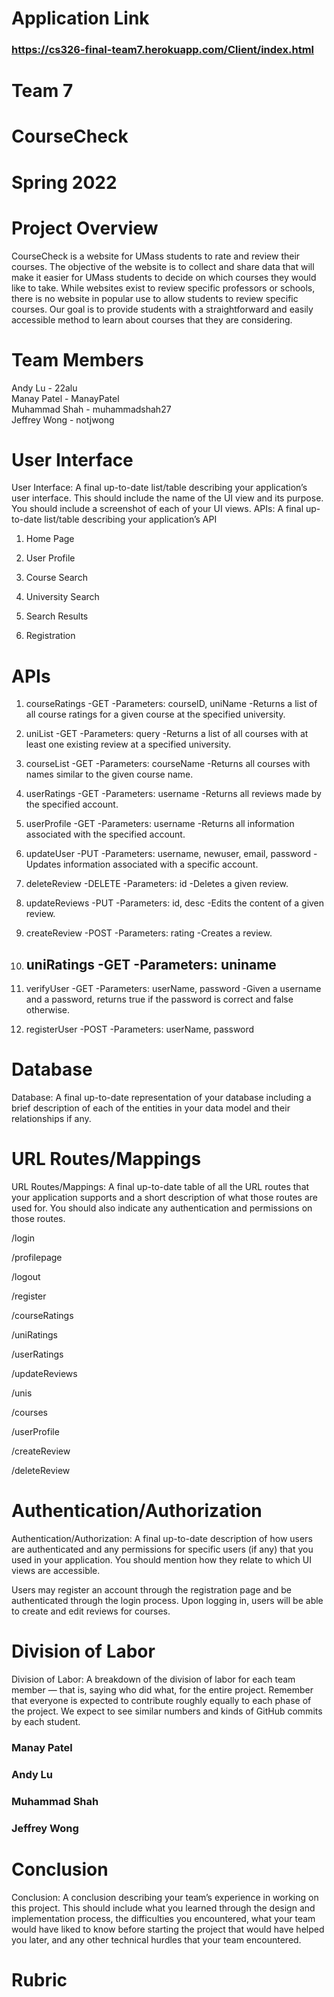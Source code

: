 # Application Link

### https://cs326-final-team7.herokuapp.com/Client/index.html

# Team 7

# CourseCheck

# Spring 2022

# Project Overview

CourseCheck is a website for UMass students to rate and review their courses. The objective of the website is to collect and share data that will make it easier for UMass students to decide on which courses they would like to take. While websites exist to review specific professors or schools, there is no website in popular use to allow students to review specific courses. Our goal is to provide students with a straightforward and easily accessible method to learn about courses that they are considering.

# Team Members

Andy Lu - 22alu  
Manay Patel - ManayPatel  
Muhammad Shah - muhammadshah27  
Jeffrey Wong - notjwong 

# User Interface

User Interface: A final up-to-date list/table describing your application’s user interface. This should include the name of the UI view and its purpose. You should include a screenshot of each of your UI views.
APIs: A final up-to-date list/table describing your application’s API

1. Home Page

2. User Profile

3. Course Search

4. University Search

5. Search Results

6. Registration

# APIs

1. courseRatings
    -GET
    -Parameters: courseID, uniName
    -Returns a list of all course ratings for a given course at the specified university.

2. uniList
    -GET
    -Parameters: query
    -Returns a list of all courses with at least one existing review at a specified university.

3. courseList
    -GET
    -Parameters: courseName
    -Returns all courses with names similar to the given course name.

4. userRatings
    -GET
    -Parameters: username
    -Returns all reviews made by the specified account.

5. userProfile
    -GET
    -Parameters: username
    -Returns all information associated with the specified account.

6. updateUser
    -PUT
    -Parameters: username, newuser, email, password
    -Updates information associated with a specific account.

7. deleteReview
    -DELETE
    -Parameters: id
    -Deletes a given review.

8. updateReviews
    -PUT
    -Parameters: id, desc
    -Edits the content of a given review.

9. createReview
    -POST
    -Parameters: rating
    -Creates a review.

10. uniRatings
    -GET
    -Parameters: uniname
    -

11. verifyUser
    -GET
    -Parameters: userName, password
    -Given a username and a password, returns true if the password is correct and false otherwise.

12. registerUser
    -POST
    -Parameters: userName, password

# Database

Database: A final up-to-date representation of your database including a brief description of each of the entities in your data model and their relationships if any.

# URL Routes/Mappings

URL Routes/Mappings: A final up-to-date table of all the URL routes that your application supports and a short description of what those routes are used for. You should also indicate any authentication and permissions on those routes.

/login

/profilepage

/logout

/register

/courseRatings

/uniRatings

/userRatings

/updateReviews

/unis

/courses

/userProfile

/createReview

/deleteReview

# Authentication/Authorization

Authentication/Authorization: A final up-to-date description of how users are authenticated and any permissions for specific users (if any) that you used in your application. You should mention how they relate to which UI views are accessible.

Users may register an account through the registration page and be authenticated through the login process. Upon logging in, users will be able to create and edit reviews for courses.

# Division of Labor

Division of Labor: A breakdown of the division of labor for each team member — that is, saying who did what, for the entire project. Remember that everyone is expected to contribute roughly equally to each phase of the project. We expect to see similar numbers and kinds of GitHub commits by each student.

### Manay Patel



### Andy Lu



### Muhammad Shah



### Jeffrey Wong



# Conclusion

Conclusion: A conclusion describing your team’s experience in working on this project. This should include what you learned through the design and implementation process, the difficulties you encountered, what your team would have liked to know before starting the project that would have helped you later, and any other technical hurdles that your team encountered.


# Rubric